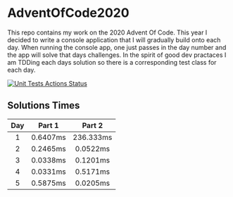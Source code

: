 # AdventOfCode2020
This repo contains my work on the 2020 Advent Of Code.  This year I decided to write a console application that I will gradually build onto each day.  When running the console app, one just passes in the day number and the app will solve that days challenges.  In the spirit of good dev practaces I am TDDing each days solution so there is a corresponding test class for each day.

[![Unit Tests Actions Status](https://github.com/Connor-Lynch/AdventOfCode2020/workflows/Tests/badge.svg)](https://github.com/Connor-Lynch/AdventOfCode2020/actions/)

## Solutions Times
|  Day  |  Part 1  |   Part 2  |
| :---: |:--------:| :-------: |
|   1   | 0.6407ms | 236.333ms |
|   2   | 0.2465ms | 0.0522ms  |
|   3   | 0.0338ms | 0.1201ms  |
|   4   | 0.0331ms | 0.5171ms  |
|   5   | 0.5875ms | 0.0205ms  |
